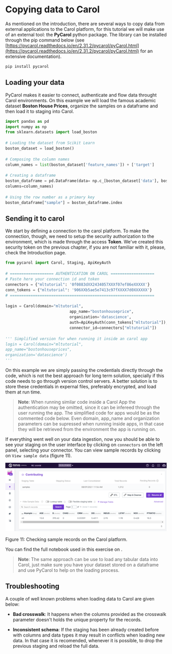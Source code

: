 # Copying data to Carol

As mentioned on the introduction, there are several ways to copy data from external applications to the Carol platform, for this tutorial we will make use of an external tool: the **PyCarol** python package. The library can be installed through the pip command below (see [https://pycarol.readthedocs.io/en/2.31.2/pycarol/pyCarol.html](https://pycarol.readthedocs.io/en/2.31.2/pycarol/pyCarol.html) for an extensive documentation).

```python
pip install pycarol
```

## Loading your data

PyCarol makes it easier to connect, authenticate and flow data throught Carol environments. On this example we will load the famous academic dataset **Boston House Prices**, organize the samples on a dataframe and then load it to staging into Carol.

```python
import pandas as pd
import numpy as np
from sklearn.datasets import load_boston

# Loading the dataset from Scikit Learn
boston_dataset = load_boston()

# Composing the column names
column_names = list(boston_dataset['feature_names']) + ['target']

# Creating a dataframe
boston_dataframe = pd.DataFrame(data= np.c_[boston_dataset['data'], boston_dataset['target']],
columns=column_names)

# Using the row number as a primary key
boston_dataframe["sample"] = boston_dataframe.index
```

## Sending it to carol

We start by defining a connection to the carol platform. To make the connection, though, we need to setup the security authorization to the environment, which is made through the access **Token**. We've created this security token on the previous chapter, if you are not familiar with it, please, check the Introduction page.

```python
from pycarol import Carol, Staging, ApiKeyAuth

# =================== AUTHENTICATION ON CAROL ===================
# Paste here your connection id and token
connectors = {"mltutorial": '0f0883dXX2434057XXXf07ef86eXXXXX'}
conn_tokens = {"mltutorial": '906XXb5ae5e7413c97fXXXX7d0XXXXXX'}
# ===============================================================

login = Carol(domain="mltutorial", 
							app_name="bostonhouseprice", 
							organization='datascience',
							auth=ApiKeyAuth(conn_tokens["mltutorial"]),
							connector_id=connectors["mltutorial"])

''' Simplified version for when running it inside an carol app
login = Carol(domain="mltutorial",
app_name="bostonhouseprices",
organization='datascience')
'''
```

On this example we are simply passing the credentials directly through the code, which is not the best approach for long term solution, specially if this code needs to go through version control servers. A better solution is to store these credentials in expernal files, preferably encrypted, and load them at run time.

> **Note**: When running similar code inside a Carol App the authentication may be omitted, since it can be infereed through the user running the app. The simplified code for apps would be as the commented code below. Even domain, app_name and organization parameters can be supressed when running inside apps, in that case they will be retrieved from the environment the app is running on.

If everything went well on your data ingestion, now you should be able to see your staging on the user interface by clicking on `connectors` on the left panel, selecting your connector. You can view sample records by clicking on `View sample data` (figure 11).

![Copying%20data%20to%20Carol%20630822f6c85849019babe9910d21dfed/Untitled.png](Copying%20data%20to%20Carol%20630822f6c85849019babe9910d21dfed/Untitled.png)

Figure 11: Checking sample records on the Carol platform.

You can find the full notebook used in this exercise on <put the link to git>.

> **Note**: The same approach can be use to load any tabular data into Carol, just make sure you have your dataset stored on a dataframe and use PyCarol to help on the loading process.

## Troubleshooting

A couple of well known problems when loading data to Carol are given below:

- **Bad crosswalk**: It happens when the columns provided as the crosswalk parameter doesn't holds the unique property for the records.

- **Inconsistent schema**: If the staging has been already created before with columns and data types it may result in conflicts when loading new data. In that case it is recomended, whenever it is possible, to drop the previous staging and reload the full data.